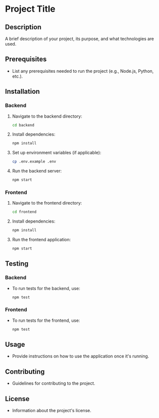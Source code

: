 # Project Title

## Description
A brief description of your project, its purpose, and what technologies are used.

## Prerequisites
- List any prerequisites needed to run the project (e.g., Node.js, Python, etc.).

## Installation

### Backend
1. Navigate to the backend directory:
   ```bash
   cd backend
   ```
2. Install dependencies:
   ```bash
   npm install
   ```
3. Set up environment variables (if applicable):
   ```bash
   cp .env.example .env
   ```
4. Run the backend server:
   ```bash
   npm start
   ```

### Frontend
1. Navigate to the frontend directory:
   ```bash
   cd frontend
   ```
2. Install dependencies:
   ```bash
   npm install
   ```
3. Run the frontend application:
   ```bash
   npm start
   ```

## Testing

### Backend
- To run tests for the backend, use:
  ```bash
  npm test
  ```

### Frontend
- To run tests for the frontend, use:
  ```bash
  npm test
  ```

## Usage
- Provide instructions on how to use the application once it's running.

## Contributing
- Guidelines for contributing to the project.

## License
- Information about the project's license.